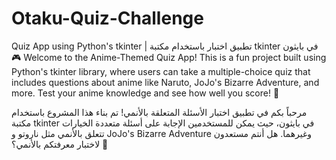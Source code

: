 # Otaku-Quiz-Challenge
Quiz App using Python's tkinter | تطبيق اختبار باستخدام مكتبة tkinter في بايثون 🎮
Welcome to the Anime-Themed Quiz App! This is a fun project built using Python's tkinter library, where users can take a multiple-choice quiz that includes questions about anime like Naruto, JoJo's Bizarre Adventure, and more. Test your anime knowledge and see how well you score! 🎉

مرحباً بكم في تطبيق اختبار الأسئلة المتعلقة بالأنمي! تم بناء هذا المشروع باستخدام مكتبة tkinter في بايثون، حيث يمكن للمستخدمين الإجابة على أسئلة متعددة الخيارات تتعلق بالأنمي مثل ناروتو و JoJo's Bizarre Adventure وغيرهما. هل أنتم مستعدون لاختبار معرفتكم بالأنمي؟ 🎌

